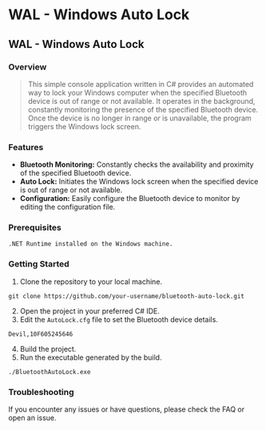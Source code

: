 # WAL - Windows Auto Lock
## WAL - Windows Auto Lock
### Overview
> This simple console application written in C# provides an automated way to lock your Windows computer when the specified Bluetooth device is out of range or not available. It operates in the background, constantly monitoring the presence of the specified Bluetooth device. Once the device is no longer in range or is unavailable, the program triggers the Windows lock screen.

### Features
- **Bluetooth Monitoring:** Constantly checks the availability and proximity of the specified Bluetooth device.
- **Auto Lock:** Initiates the Windows lock screen when the specified device is out of range or not available.
- **Configuration:** Easily configure the Bluetooth device to monitor by editing the configuration file.

### Prerequisites
`.NET Runtime installed on the Windows machine.`

### Getting Started
1. Clone the repository to your local machine.
```
git clone https://github.com/your-username/bluetooth-auto-lock.git
```
2. Open the project in your preferred C# IDE.
3. Edit the `AutoLock.cfg` file to set the Bluetooth device details.
```
Devil,10F605245646
```
4. Build the project.
5. Run the executable generated by the build.
```
./BluetoothAutoLock.exe
```

### Troubleshooting
If you encounter any issues or have questions, please check the FAQ or open an issue.
